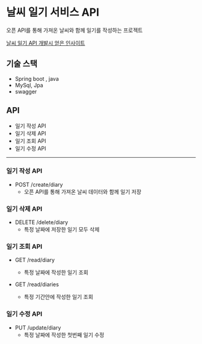 # 날씨 일기 서비스 API
오픈 API를 통해 가져온 날씨와 함께 일기를 작성하는 프로젝트

[날씨 일기 API 개발시 얻은 인사이트](https://tobe-lv100.tistory.com/14)

## 기술 스택
- Spring boot , java
- MySql, Jpa
- swagger

## API
- 일기 작성 API
- 일기 삭제 API
- 일기 조회 API
- 일기 수정 API
---

### 일기 작성 API
- POST /create/diary
  - 오픈 API를 통해 가져온 날씨 데이터와 함께 일기 저장

### 일기 삭제 API
- DELETE /delete/diary 
  - 특정 날짜에 저장한 일기 모두 삭제
  
### 일기 조회 API
- GET /read/diary
  - 특정 날짜에 작성한 일기 조회

- GET /read/diaries 
  - 특정 기간안에 작성한 일기 조회

### 일기 수정 API
- PUT /update/diary
  - 특정 날짜에 작성한 첫번째 일기 수정

  
